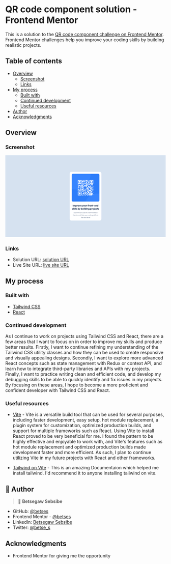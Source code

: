 # QR code component solution - Frontend Mentor

This is a solution to the [QR code component challenge on Frontend Mentor](https://www.frontendmentor.io/challenges/qr-code-component-iux_sIO_H). Frontend Mentor challenges help you improve your coding skills by building realistic projects.

## Table of contents

- [Overview](#overview)
  - [Screenshot](#screenshot)
  - [Links](#links)
- [My process](#my-process)
  - [Built with](#built-with)
  - [Continued development](#continued-development)
  - [Useful resources](#useful-resources)
- [Author](#author)
- [Acknowledgments](#acknowledgments)

## Overview

### Screenshot

![](./src/assets/Screenshot.png)

### Links

- Solution URL: [solution URL](https://github.com/betses/QR-code-component)
- Live Site URL: [live site URL](https://lucky-gecko-3a4b67.netlify.app/)

## My process

### Built with

- [Tailwind CSS](https://tailwindcss.com/)
- [React](https://reactjs.org/)

### Continued development

As I continue to work on projects using Tailwind CSS and React, there are a few areas that I want to focus on in order to improve my skills and produce better results. Firstly, I want to continue refining my understanding of the Tailwind CSS utility classes and how they can be used to create responsive and visually appealing designs. Secondly, I want to explore more advanced React concepts such as state management with Redux or context API, and learn how to integrate third-party libraries and APIs with my projects. Finally, I want to practice writing clean and efficient code, and develop my debugging skills to be able to quickly identify and fix issues in my projects. By focusing on these areas, I hope to become a more proficient and confident developer with Tailwind CSS and React.

### Useful resources

- [Vite](https://vitejs.dev/guide/) - Vite is a versatile build tool that can be used for several purposes, including faster development, easy setup, hot module replacement, a plugin system for customization, optimized production builds, and support for multiple frameworks such as React. Using Vite to install React proved to be very beneficial for me. I found the pattern to be highly effective and enjoyable to work with, and Vite's features such as hot module replacement and optimized production builds made development faster and more efficient. As such, I plan to continue utilizing Vite in my future projects with React and other frameworks.
  <br>

- [Tailwind on Vite](https://tailwindcss.com/docs/guides/vite) - This is an amazing Documentaion which helped me install tailwind. I'd recommend it to anyone installing tailwind on vite.

## 👥 Author <a name="authors"></a>

> 👤 **Betsegaw Sebsibe**

- GitHub: [@betses](https://github.com/betses)
- Frontend Mentor - [@betses](https://www.frontendmentor.io/profile/betses)
- LinkedIn: [Betsegaw Sebsibe](https://www.linkedin.com/in/betsegaw-sebsibe/)
- Twitter: [@betse_s](https://twitter.com/Betse_s)

## Acknowledgments

- Frontend Mentor for giving me the opportunity
